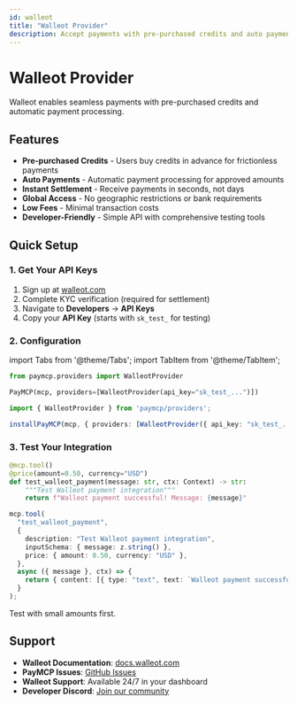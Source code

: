 ```yaml
---
id: walleot
title: "Walleot Provider"
description: Accept payments with pre-purchased credits and auto payments using Walleot
---
```


# Walleot Provider

Walleot enables seamless payments with pre-purchased credits and automatic payment processing.

## Features

- **Pre-purchased Credits** - Users buy credits in advance for frictionless payments
- **Auto Payments** - Automatic payment processing for approved amounts
- **Instant Settlement** - Receive payments in seconds, not days
- **Global Access** - No geographic restrictions or bank requirements
- **Low Fees** - Minimal transaction costs
- **Developer-Friendly** - Simple API with comprehensive testing tools

## Quick Setup

### 1. Get Your API Keys

1. Sign up at [walleot.com](https://walleot.com)
2. Complete KYC verification (required for settlement)
3. Navigate to **Developers** → **API Keys**
4. Copy your **API Key** (starts with `sk_test_` for testing)

### 2. Configuration

import Tabs from '@theme/Tabs';
import TabItem from '@theme/TabItem';

<Tabs>
<TabItem value="python" label="Python">

```python
from paymcp.providers import WalleotProvider

PayMCP(mcp, providers=[WalleotProvider(api_key="sk_test_...")])
```

</TabItem>
<TabItem value="typescript" label="TypeScript">

```typescript
import { WalleotProvider } from 'paymcp/providers';

installPayMCP(mcp, { providers: [WalleotProvider({ api_key: "sk_test_..." })] });
```

</TabItem>
</Tabs>

### 3. Test Your Integration

<Tabs>
<TabItem value="python" label="Python">

```python
@mcp.tool()
@price(amount=0.50, currency="USD")
def test_walleot_payment(message: str, ctx: Context) -> str:
    """Test Walleot payment integration"""
    return f"Walleot payment successful! Message: {message}"
```

</TabItem>
<TabItem value="typescript" label="TypeScript">

```typescript
mcp.tool(
  "test_walleot_payment",
  {
    description: "Test Walleot payment integration",
    inputSchema: { message: z.string() },
    price: { amount: 0.50, currency: "USD" },
  },
  async ({ message }, ctx) => {
    return { content: [{ type: "text", text: `Walleot payment successful! Message: ${message}` }] };
  }
);
```

</TabItem>
</Tabs>

Test with small amounts first.

## Support

- **Walleot Documentation**: [docs.walleot.com](https://docs.walleot.com)
- **PayMCP Issues**: [GitHub Issues](https://github.com/PayMCP/paymcp/issues)
- **Walleot Support**: Available 24/7 in your dashboard
- **Developer Discord**: [Join our community](https://discord.gg/walleot)
